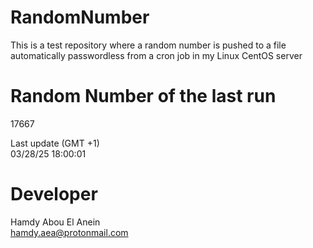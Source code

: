 # RandomNumber    
This is a test repository where a random number is pushed to a file automatically passwordless from a cron job in my Linux CentOS server    
# Random Number of the last run   
17667
      
Last update (GMT +1)    
03/28/25 18:00:01
# Developer    
Hamdy Abou El Anein   
hamdy.aea@protonmail.com
